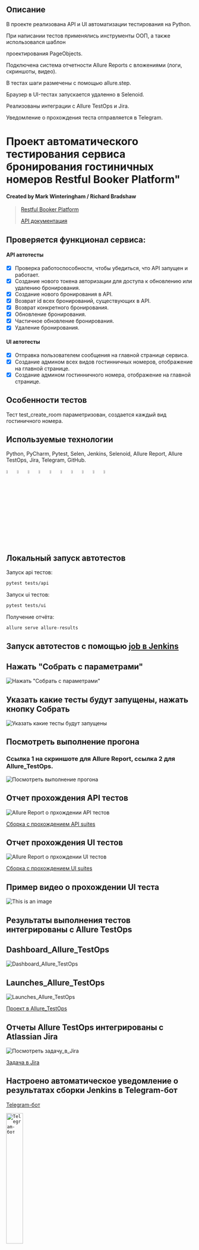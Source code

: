## Описание

<p>В проекте реализована API и UI автоматизации тестирования на Python.
<p>При написании тестов применялись инструменты ООП, а также использовался шаблон 
<p>проектирования PageObjects.
<p>Подключена система отчетности Allure Reports с вложениями (логи, скриншоты, видео). 
<p>В тестах шаги размечены с помощью allure.step.
<p>Браузер в UI-тестах запускается удаленно в Selenoid.
<p>Реализованы интеграции с Allure TestOps и Jira.
<p>Уведомление о прохождения теста отправляется в Telegram.

# Проект автоматического тестирования сервиса бронирования гостиничных номеров Restful Booker Platform"

#### Created by Mark Winteringham / Richard Bradshaw

> <a target="_blank" href="https://automationintesting.online/">Restful Booker
> Platform</a>
>
> <a target="_blank" href="http://restful-booker.herokuapp.com/apidoc/index.html">API
> документация</a>

## Проверяется функционал сервиса:

#### API автотесты

- [x] Проверка работоспособности, чтобы убедиться, что API запущен и работает.
- [x] Создание нового токена авторизации для доступа к обновлению или удалению
  бронирования.
- [x] Создание нового бронирования в API.
- [x] Возврат id всех бронирований, существующих в API.
- [x] Возврат конкретного бронирования.
- [x] Обновление бронирования.
- [x] Частичное обновление бронирования.
- [x] Удаление бронирования.

#### UI  автотесты

- [x] Отправка пользователем сообщения на главной странице сервиса.
- [x] Создание админом всех видов гостинничных номеров, отображение на главной
  странице.
- [x] Создание админом гостинничного номера, отображение на главной странице.

## Особенности тестов

Тест test_create_room параметризован, создается каждый вид гостиничного номера.

## Используемые технологии

Python, PyCharm, Pytest, Selen, Jenkins, Selenoid, Allure Report, Allure TestOps, Jira,
Telegram, GitHub.
<p>
  <code><img width="5%" title="Python" src="resources/icons/python.png"></code>
  <code><img width="5%" title="Pycharm" src="resources/icons/pycharm.png"></code>
  <code><img width="5%" title="Pytest" src="resources/icons/pytest.png"></code>
  <code><img width="5%" title="Selene" src="resources/icons/selene.png"></code>
  <code><img width="5%" title="Jenkins" src="resources/icons/jenkins.png"></code>
  <code><img width="5%" title="selenoid" src="resources/icons/selenoid.png"></code>
  <code><img width="5%" title="Allure Report" src="resources/icons/allure.png"></code>
  <code><img width="5%" title="Jira" src="resources/icons/jira.png"></code>
  <code><img width="5%" title="Telegram" src="resources/icons/tg.png"></code>
  <code><img width="5%" title="GitHub" src="resources/icons/github.png"></code>
</p>


## Локальный запуск автотестов

Запуск api тестов:

```bash
pytest tests/api
```

Запуск ui тестов:

```bash
pytest tests/ui
```

Получение отчёта:

```bash
allure serve allure-results
```


## Запуск автотестов c помощью [job в Jenkins](https://jenkins.autotests.cloud/job/Students/job/klimashko_%20qa_guru_python_4_25_diplom_project_API_UI/)

## Нажать "Собрать с параметрами"

![Нажать "Собрать с параметрами"](resources/screens/collect_with_params.png)


## Указать какие тесты будут запущены, нажать кнопку Собрать

![Указать какие тесты будут запущены](resources/screens/select_tests_push_button_collect.png)


## Посмотреть выполнение прогона

### Ссылка 1 на скриншоте для Allure Report, ссылка 2 для Allure_TestOps.

![Посмотреть выполнение прогона](resources/screens/test_run_results.png)

## Отчет прохождения API тестов

![Allure Report о прхождении API тестов](resources/screens/detail_report_api.png)

[Сборка с прохождением API suites](https://jenkins.autotests.cloud/job/Students/job/klimashko_%20qa_guru_python_4_25_diplom_project_API/66/)


## Отчет прохождения UI тестов

![Allure Report о прхождении  UI тестов](resources/screens/detail_report_ui.png)

[Сборка с прохождением UI suites](https://jenkins.autotests.cloud/job/Students/job/klimashko_%20qa_guru_python_4_25_diplom_project_API/61/)


## Пример видео о прохождении UI теста

![This is an image](resources/screens/example_video.gif)


## Результаты выполнения тестов интегрированы с Allure TestOps

## Dashboard_Allure_TestOps

![Dashboard_Allure_TestOps](resources/screens/dashboard_testops.png)


## Launches_Allure_TestOps

![Launches_Allure_TestOps](resources/screens/launches_testops.png)

[Проект в Allure_TestOps](https://allure.autotests.cloud/project/3428/dashboards)


## Отчеты Allure TestOps интегрированы с Atlassian Jira

![Посмотреть задачу_в_Jira](resources/screens/jira_task.png)

[Задача в Jira](https://jira.autotests.cloud/browse/HOMEWORK-764)


## Настроено автоматическое уведомление о результатах сборки Jenkins в Telegram-бот

[Telegram-бот](https://t.me/+Ctoxu_5DqE1hNDEy)

<p>
  <code><img width="30%" title="Telegram-бот" src="resources/screens/bot.png"></code>
</p>
